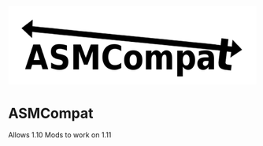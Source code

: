 ![alt tag](https://raw.githubusercontent.com/MoreThanHidden/ASMCompat/master/src/main/resources/logo.png)
# ASMCompat
Allows 1.10 Mods to work on 1.11
